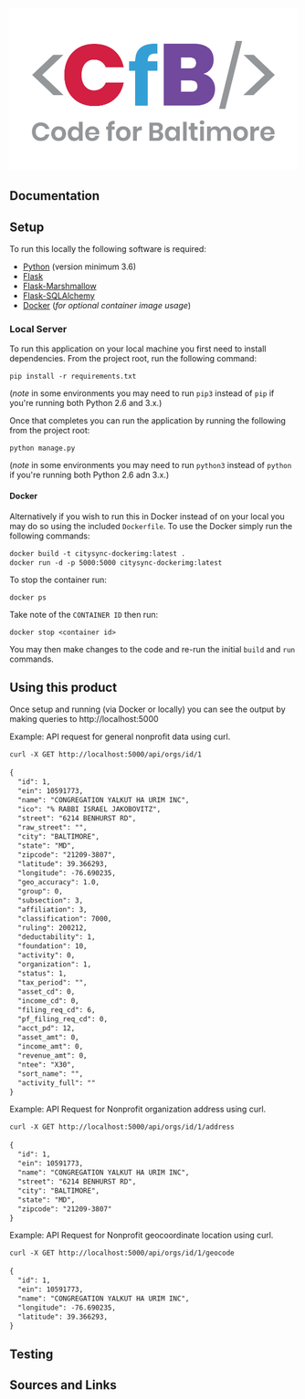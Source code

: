 ![Code for Baltimore](/docs/img/CfB.png)

## Documentation

## Setup
To run this locally the following software is required:
*  [Python](https://www.python.org/) (version minimum 3.6)
*  [Flask](https://palletsprojects.com/p/flask/)
*  [Flask-Marshmallow](https://flask-marshmallow.readthedocs.io)
*  [Flask-SQLAlchemy](https://flask-sqlalchemy.palletsprojects.com)
*  [Docker](https://docker.com) (*for optional container image usage*)

### Local Server
To run this application on your local machine you first need to install dependencies.  From the project root, run the following command:
```shell
pip install -r requirements.txt
```
(*note* in some environments you may need to run `pip3` instead of `pip` if you're running both Python 2.6 and 3.x.)

Once that completes you can run the application by running the following from the project root:
```shell
python manage.py
```
(*note* in some environments you may need to run `python3` instead of `python` if you're running both Python 2.6 adn 3.x.)

#### Docker
Alternatively if you wish to run this in Docker instead of on your local you may do so using the included `Dockerfile`. To use the Docker simply run the following commands:
```shell
docker build -t citysync-dockerimg:latest .
docker run -d -p 5000:5000 citysync-dockerimg:latest
```
To stop the container run:
```shell
docker ps
```
Take note of the `CONTAINER ID` then run:
```shell
docker stop <container id>
```
You may then make changes to the code and re-run the initial `build` and `run` commands. 

## Using this product
Once setup and running (via Docker or locally) you can see the output by making queries to http://localhost:5000

Example: API request for general nonprofit data using curl.
```shell
curl -X GET http://localhost:5000/api/orgs/id/1

{ 
  "id": 1,
  "ein": 10591773,
  "name": "CONGREGATION YALKUT HA URIM INC",
  "ico": "% RABBI ISRAEL JAKOBOVITZ",
  "street": "6214 BENHURST RD",
  "raw_street": "",
  "city": "BALTIMORE",
  "state": "MD",
  "zipcode": "21209-3807",
  "latitude": 39.366293,
  "longitude": -76.690235,
  "geo_accuracy": 1.0,
  "group": 0,
  "subsection": 3,
  "affiliation": 3,
  "classification": 7000,
  "ruling": 200212,
  "deductability": 1,
  "foundation": 10,
  "activity": 0,
  "organization": 1,
  "status": 1,
  "tax_period": "",
  "asset_cd": 0,
  "income_cd": 0,
  "filing_req_cd": 6,
  "pf_filing_req_cd": 0,
  "acct_pd": 12,
  "asset_amt": 0,
  "income_amt": 0,
  "revenue_amt": 0,
  "ntee": "X30",
  "sort_name": "",
  "activity_full": ""
}

```

Example: API Request for Nonprofit organization address using curl.
```shell
curl -X GET http://localhost:5000/api/orgs/id/1/address

{
  "id": 1, 
  "ein": 10591773, 
  "name": "CONGREGATION YALKUT HA URIM INC", 
  "street": "6214 BENHURST RD", 
  "city": "BALTIMORE", 
  "state": "MD", 
  "zipcode": "21209-3807"
}
```

Example: API Request for Nonprofit geocoordinate location using curl.
```shell
curl -X GET http://localhost:5000/api/orgs/id/1/geocode

{
  "id": 1, 
  "ein": 10591773, 
  "name": "CONGREGATION YALKUT HA URIM INC", 
  "longitude": -76.690235, 
  "latitude": 39.366293, 
}
```

## Testing

## Sources and Links
